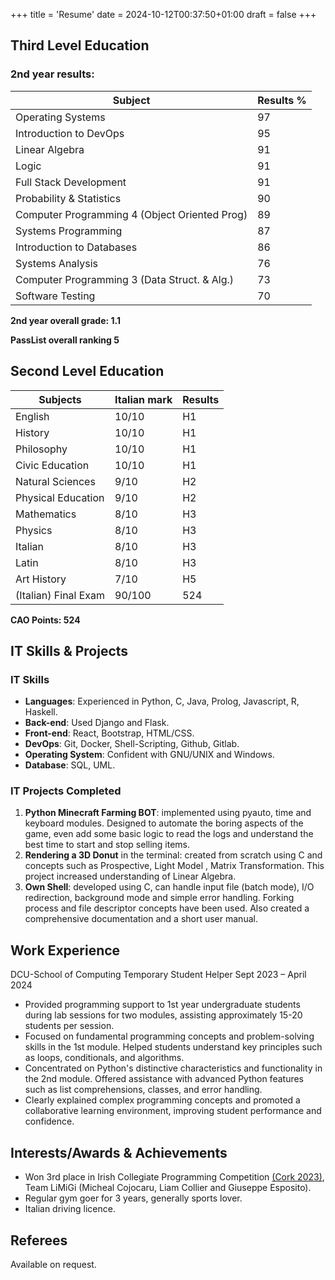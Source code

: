 +++
title = 'Resume'
date = 2024-10-12T00:37:50+01:00
draft = false 
+++

## Third Level Education

### 2nd year results:

| Subject | Results % |
|--------------- | --------------- |
| Operating Systems | 97|
| Introduction to DevOps|95|
| Linear Algebra| 91|
| Logic | 91|
| Full Stack Development| 91|
| Probability & Statistics| 90|
| Computer Programming 4 (Object Oriented Prog)| 89|
|Systems Programming |87|
|Introduction to Databases |86|
|Systems Analysis |76|
|Computer Programming 3 (Data Struct. & Alg.) |73|
|Software Testing |70|

**2nd year overall grade: 1.1**

**PassList overall ranking 5**

## Second Level Education
  
| Subjects|Italian mark| Results|
| --------------- | --------------- | --------------- |
| English | 10/10   |H1|
|History |10/10 |H1|
|Philosophy |10/10 |H1|
|Civic Education |10/10 |H1|
|Natural Sciences |9/10 |H2|
|Physical Education |9/10 |H2|
|Mathematics |8/10 |H3|
|Physics |8/10 |H3|
|Italian |8/10 |H3|
|Latin |8/10 |H3|
|Art History |7/10 |H5|
|(Italian) Final Exam |90/100 |524|

**CAO Points: 524**
## IT Skills & Projects
### IT Skills
- **Languages**: Experienced in Python, C, Java, Prolog, Javascript, R, Haskell.
- **Back-end**: Used Django and Flask.
- **Front-end**: React, Bootstrap, HTML/CSS.
- **DevOps**: Git, Docker, Shell-Scripting, Github, Gitlab.
- **Operating System**: Confident with GNU/UNIX and Windows.
- **Database**: SQL, UML.
### IT Projects Completed
1. **Python Minecraft Farming BOT**: implemented using pyauto, time and keyboard modules. Designed
to automate the boring aspects of the game, even add some basic logic to read the logs and
understand the best time to start and stop selling items.
2. **Rendering a 3D Donut** in the terminal: created from scratch using C and concepts such as
Prospective, Light Model , Matrix Transformation. This project increased understanding of Linear
Algebra.
3. **Own Shell**: developed using C, can handle input file (batch mode), I/O redirection, background
mode and simple error handling. Forking process and file descriptor concepts have been used. Also
created a comprehensive documentation and a short user manual.
## Work Experience

DCU-School of Computing
Temporary Student Helper
Sept 2023 – April 2024
- Provided programming support to 1st year undergraduate students during lab
sessions for two modules, assisting approximately 15-20 students per session.
- Focused on fundamental programming concepts and problem-solving skills in the 1st
module. Helped students understand key principles such as loops, conditionals, and
algorithms.
- Concentrated on Python's distinctive characteristics and functionality in the 2nd
module. Offered assistance with advanced Python features such as list
comprehensions, classes, and error handling.
- Clearly explained complex programming concepts and promoted a collaborative
learning environment, improving student performance and confidence.
## Interests/Awards & Achievements

- Won 3rd place in Irish Collegiate Programming Competition [(Cork 2023)](https://www.insight-centre.org/team-bigboggerboys3-win-gold-at-the-irish-collegiate-programming-competition-2023/#:~:text=Team%20BigBoggerBoys3%20win%20gold%20at%20the%20Irish%20Collegiate%20Programming%20Competition%202023%20%2D%20Insight), Team LiMiGi
(Micheal Cojocaru, Liam Collier and Giuseppe Esposito).
- Regular gym goer for 3 years, generally sports lover.
- Italian driving licence.

## Referees

Available on request.
